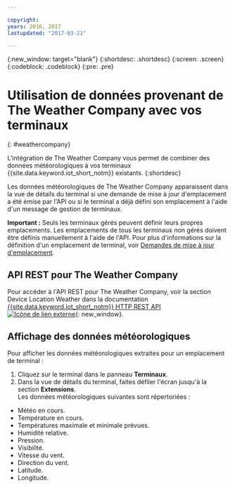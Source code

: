 ```yaml
---

copyright:
years: 2016, 2017
lastupdated: "2017-03-21"

---
```


{:new_window: target="blank"}
{:shortdesc: .shortdesc}
{:screen: .screen}
{:codeblock: .codeblock}
{:pre: .pre}

# Utilisation de données provenant de The Weather Company avec vos terminaux
{: #weathercompany}

L'intégration de The Weather Company vous permet de combiner des données météorologiques à vos terminaux {{site.data.keyword.iot_short_notm}} existants.
{:shortdesc}

Les données météorologiques de The Weather Company apparaissent dans la vue de détails du terminal si une demande de mise à jour d'emplacement a été émise par l'API ou si le terminal a déjà défini son emplacement à l'aide d'un message de gestion de terminaux.

**Important :** Seuls les terminaux gérés peuvent définir leurs propres emplacements. Les emplacements de tous les terminaux non gérés doivent être définis manuellement à l'aide de l'API. Pour plus d'informations sur la définition d'un emplacement de terminal, voir [Demandes de mise à jour d'emplacement](../../devices/device_mgmt/index.html#update-location).

## API REST pour The Weather Company
Pour accéder à l'API REST pour The Weather Company, voir la section
Device Location Weather dans la documentation [{{site.data.keyword.iot_short_notm}} HTTP REST API ![Icône de lien externe](../../../../icons/launch-glyph.svg)](https://docs.internetofthings.ibmcloud.com/swagger/v0002.html#!/Device_Location_Weather){: new_window}.

## Affichage des données météorologiques

Pour afficher les données météorologiques extraites pour un emplacement de terminal :
1. Cliquez sur le terminal dans le panneau **Terminaux**.
2. Dans la vue de détails du terminal, faites défiler l'écran jusqu'à la section **Extensions**.  
Les données météorologiques suivantes sont répertoriées :
 - Météo en cours.
 - Température en cours.
 - Températures maximale et minimale prévues.
 - Humidité relative.
 - Pression.
 - Visibilité.
 - Vitesse du vent.
 - Direction du vent.
 - Latitude.
 - Longitude.

<!-- Weather data from The Weather Company extension can be retrieved by using the API. For information on the Weather Company API, see [The Weather Company API documentation ![External link icon](../../../../icons/launch-glyph.svg)](https://docs.internetofthings.ibmcloud.com/swagger/ext-twc.html){: new_window}. -->
